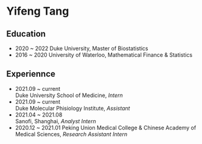 # Yifeng Tang
## Education
* 2020 ~ 2022 Duke University, Master of Biostatistics  
* 2016 ~ 2020 University of Waterloo, Mathematical Finance & Statistics

## Experiennce
* 2021.09 ~ current  
Duke University School of Medicine, *Intern*  
* 2021.09 ~ current  
Duke Molecular Phisiology Institute, *Assistant*
* 2021.04 ~ 2021.08  
Sanofi, Shanghai, *Analyst Intern*
* 2020.12 ~ 2021.01
Peking Union Medical College & Chinese Academy of Medical Sciences, *Research Assistant Intern*

